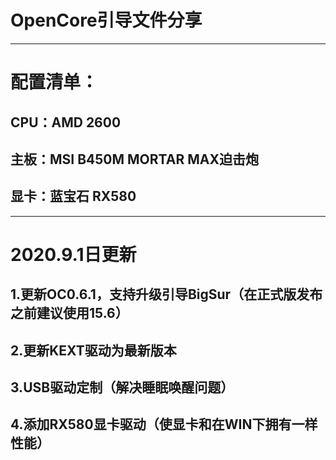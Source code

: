 OpenCore引导文件分享
====
-----------
# 配置清单：

## CPU：AMD 2600
## 主板：MSI B450M MORTAR MAX迫击炮
## 显卡：蓝宝石 RX580

-----------
# 2020.9.1日更新

## 1.更新OC0.6.1，支持升级引导BigSur（在正式版发布之前建议使用15.6）
## 2.更新KEXT驱动为最新版本
## 3.USB驱动定制（解决睡眠唤醒问题）
## 4.添加RX580显卡驱动（使显卡和在WIN下拥有一样性能）
